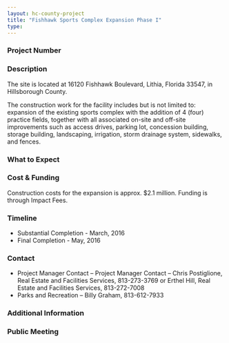 ```yaml
---
layout: hc-county-project
title: "Fishhawk Sports Complex Expansion Phase I"
type:
---
```


### Project Number



### Description

The site is located at 16120 Fishhawk Boulevard, Lithia, Florida 33547, in Hillsborough County.

The construction work for the facility includes but is not limited to: expansion of the existing sports complex with the addition of 4 (four) practice fields, together with all associated on-site and off-site improvements such as access drives, parking lot, concession building, storage building, landscaping, irrigation, storm drainage system, sidewalks, and fences.

### What to Expect



### Cost & Funding

Construction costs for the expansion is approx. $2.1 million. Funding is through Impact Fees.

### Timeline

* Substantial Completion - March, 2016
* Final Completion - May, 2016

### Contact

* Project Manager Contact – Project Manager Contact – Chris Postiglione, Real Estate and Facilities Services, 813-273-3769 or Erthel Hill, Real Estate and Facilities Services, 813-272-7008
* Parks and Recreation – Billy Graham, 813-612-7933

### Additional Information



### Public Meeting
